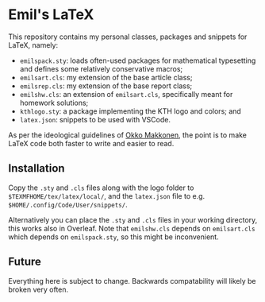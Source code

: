# Emil's LaTeX

This repository contains my personal classes, packages and snippets for LaTeX, namely:
- `emilspack.sty`: loads often-used packages for mathematical typesetting and defines some relatively conservative macros;
- `emilsart.cls`: my extension of the base article class;
- `emilsrep.cls`: my extension of the base report class;
- `emilshw.cls`: an extension of `emilsart.cls`, specifically meant for homework solutions;
- `kthlogo.sty`: a package implementing the KTH logo and colors; and
- `latex.json`: snippets to be used with VSCode.

As per the ideological guidelines of [Okko Makkonen](https://okkomakkonen.fi), the point is to make LaTeX code both faster to write and easier to read.

## Installation
Copy the `.sty` and `.cls` files along with the logo folder to `$TEXMFHOME/tex/latex/local/`, and the `latex.json` file to e.g. `$HOME/.config/Code/User/snippets/`.

Alternatively you can place the `.sty` and `.cls` files in your working directory, this works also in Overleaf. 
Note that `emilshw.cls` depends on `emilsart.cls` which depends on `emilspack.sty`, so this might be inconvenient.

## Future
Everything here is subject to change. Backwards compatability will likely be broken very often.
